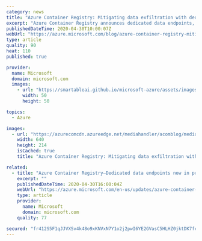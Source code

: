 ```yaml
---
category: news
title: "Azure Container Registry: Mitigating data exfiltration with dedicated data endpoints"
excerpt: "Azure Container Registry announces dedicated data endpoints, enabling tightly scoped client firewall rules to specific registries, minimizing data exfiltration concerns.\r\n\r\nPulling content from a registry involves two endpoints:\r\n\r\n\r\n\tRegistry endpoint, often referred to as the login URL, used for authentication"
publishedDateTime: 2020-04-30T10:00:07Z
webUrl: "https://azure.microsoft.com/blog/azure-container-registry-mitigating-data-exfiltration-with-dedicated-data-endpoints/"
type: article
quality: 90
heat: 110
published: true

provider:
  name: Microsoft
  domain: microsoft.com
  images:
    - url: "https://smartableai.github.io/microsoft-azure/assets/images/organizations/microsoft.com-50x50.jpg"
      width: 50
      height: 50

topics:
  - Azure

images:
  - url: "https://azurecomcdn.azureedge.net/mediahandler/acomblog/media/Default/blog/65527b4a-84d5-4864-92e5-78da3ecba512.png"
    width: 640
    height: 214
    isCached: true
    title: "Azure Container Registry: Mitigating data exfiltration with dedicated data endpoints"

related:
  - title: "Azure Container Registry—Dedicated data endpoints now in preview"
    excerpt: ""
    publishedDateTime: 2020-04-30T16:00:04Z
    webUrl: "https://azure.microsoft.com/en-us/updates/azure-container-registry-dedicated-data-endpoints-now-in-preview/"
    type: article
    provider:
      name: Microsoft
      domain: microsoft.com
    quality: 77

secured: "fr412S5F1qJJVXSv4k48o9xKNVxN7Y1o2j2pwI6YE2GVasC5HLHZ0jktDK7feqen80X8kGUn03470BLBbi7Y4TKgKrrmosL7b/rB8mUtCCIb9J8YnW6V9W3Qo0DsrbT5gEG+IamYq3dEin7vhtyIH15Wy5JiB/V/UFVIv2V028Oc6+1h/Z0CHhyUDBoekInjybliP42OYicqhtyDr002C69l3tDNzKgJQzKX2ayyJ6MC9kykEGheLMMmPBGIXx00iLW3K+4X5qlw9jeILOKt2e9310rzG20RFBo21mRSpvYG60cv8EDgT+45Nxn3vNnRc7QCmkdatmGwQm35cUjF8w==;JjkfFJIp7qf1uIaOhtGZDg=="
---
```


